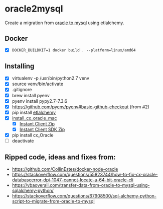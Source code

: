 # oracle2mysql
Create a migration from [oracle to mysql](https://dba.stackexchange.com/questions/114793/migrating-from-oracle-to-mysql-via-mysql-workbench-table-list-is-empty) using etlalchemy.

## Docker
- [x] ```DOCKER_BUILDKIT=1 docker build . --platform=linux/amd64```



## Installing
- [x] virtualenv -p /usr/bin/python2.7 venv
- [x] source venv/bin/activate
- [x] .gitignore
- [x] brew install pyenv
- [x] pyenv install pypy2.7-7.3.6
- [x] https://github.com/pyenv/pyenv#basic-github-checkout (from #2)
- [x] pip install [etlalchemy](https://github.com/seanharr11/etlalchemy)
- [x] [install_cx_oracle_mac](https://thelaziestprogrammer.com/sharrington/databases/oracle/install-cx_oracle-mac)
    - [x] [Instant Client Zip](https://download.oracle.com/otn_software/mac/instantclient/198000/instantclient-basic-macos.x64-19.8.0.0.0dbru.zip)
    - [x] [Instant Client SDK Zip](https://download.oracle.com/otn_software/mac/instantclient/198000/instantclient-sdk-macos.x64-19.8.0.0.0dbru.zip)
- [x] pip install cx_Oracle
- [ ] deactivate

## Ripped code, ideas and fixes from:
* https://github.com/CollinEstes/docker-node-oracle
* https://stackoverflow.com/questions/55823744/how-to-fix-cx-oracle-databaseerror-dpi-1047-cannot-locate-a-64-bit-oracle-cli
* https://vbaoverall.com/transfer-data-from-oracle-to-mysql-using-sqlalchemy-python/
* https://stackoverflow.com/questions/67908500/sql-alchemy-python-script-to-migrate-from-oracle-to-mysql
